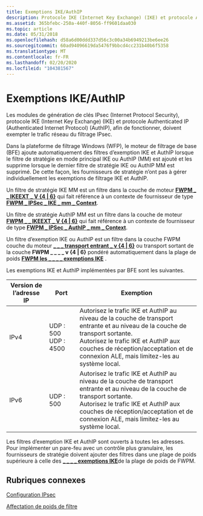 ```yaml
---
title: Exemptions IKE/AuthIP
description: Protocole IKE (Internet Key Exchange) (IKE) et protocole Authenticated IP (Authenticated Internet Protocol) (AuthIP), afin de fonctionner, doivent exempter le trafic réseau du filtrage IPsec.
ms.assetid: 365bfebc-250a-440f-8056-ff9601daa030
ms.topic: article
ms.date: 05/31/2018
ms.openlocfilehash: d58a6d00ddd337d56c3c00a34b6949213be6ee26
ms.sourcegitcommit: 60ad94096619da5476f9bbcd4cc231b40b6f5358
ms.translationtype: MT
ms.contentlocale: fr-FR
ms.lasthandoff: 02/20/2020
ms.locfileid: "104381567"
---
```

# <a name="ikeauthip-exemptions"></a>Exemptions IKE/AuthIP

Les modules de génération de clés IPsec (Internet Protocol Security), protocole IKE (Internet Key Exchange) (IKE) et protocole Authenticated IP (Authenticated Internet Protocol) (AuthIP), afin de fonctionner, doivent exempter le trafic réseau du filtrage IPsec.

Dans la plateforme de filtrage Windows (WFP), le moteur de filtrage de base (BFE) ajoute automatiquement des filtres d’exemption IKE et AuthIP lorsque le filtre de stratégie en mode principal IKE ou AuthIP (MM) est ajouté et les supprime lorsque le dernier filtre de stratégie IKE ou AuthIP MM est supprimé. De cette façon, les fournisseurs de stratégie n’ont pas à gérer individuellement les exemptions de filtrage IKE et AuthIP.

Un filtre de stratégie IKE MM est un filtre dans la couche de moteur [**FWPM \_ \_ IKEEXT \_ V {4 \| 6}**](management-filtering-layer-identifiers-.md) qui fait référence à un contexte de fournisseur de type [**FWPM \_ IPSec \_ IKE \_ mm \_ Context**](/windows/desktop/api/Fwpmtypes/ne-fwpmtypes-fwpm_provider_context_type).

Un filtre de stratégie AuthIP MM est un filtre dans la couche de moteur [**FWPM \_ \_ IKEEXT \_ V {4 \| 6}**](management-filtering-layer-identifiers-.md) qui fait référence à un contexte de fournisseur de type [**FWPM \_ IPSec \_ AuthIP \_ mm \_ Context**](/windows/desktop/api/Fwpmtypes/ne-fwpmtypes-fwpm_provider_context_type).

Un filtre d’exemption IKE ou AuthIP est un filtre dans la couche FWPM couche du moteur [**\_ \_ \_ transport entrant \_ v {4 \| 6}**](management-filtering-layer-identifiers-.md) ou transport sortant de la couche **FWPM \_ \_ \_ \_ v {4 \| 6}** pondéré automatiquement dans la plage de poids [**FWPM les \_ \_ \_ \_ exemptions IKE**](filter-weight-identifiers.md) .

Les exemptions IKE et AuthIP implémentées par BFE sont les suivantes.

| Version de l’adresse IP      | Port                        | Exemption                                                                                                                                                                                                                             |
|-----------------|-----------------------------|---------------------------------------------------------------------------------------------------------------------------------------------------------------------------------------------------------------------------------------|
| IPv4<br/> | UDP : 500 UDP : 4500<br/> | Autorisez le trafic IKE et AuthIP au niveau de la couche de transport entrante et au niveau de la couche de transport sortante. <br/> Autorisez le trafic IKE et AuthIP aux couches de réception/acceptation et de connexion ALE, mais limitez-les au système local.<br/> |
| IPv6<br/> | UDP : 500<br/>          | Autorisez le trafic IKE et AuthIP au niveau de la couche de transport entrante et au niveau de la couche de transport sortante. <br/> Autorisez le trafic IKE et AuthIP aux couches de réception/acceptation et de connexion ALE, mais limitez-les au système local.<br/> |



 

Les filtres d’exemption IKE et AuthIP sont ouverts à toutes les adresses. Pour implémenter un pare-feu avec un contrôle plus granulaire, les fournisseurs de stratégie doivent ajouter des filtres dans une plage de poids supérieure à celle des [**\_ \_ \_ \_ exemptions IKE**](filter-weight-identifiers.md)de la plage de poids de FWPM.

## <a name="related-topics"></a>Rubriques connexes

<dl> <dt>

[Configuration IPsec](ipsec-configuration.md)
</dt> <dt>

[Affectation de poids de filtre](filter-weight-assignment.md)
</dt> </dl>

 

 





